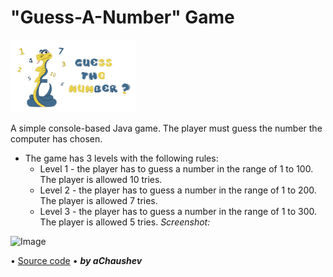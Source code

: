 # "Guess-A-Number" Game
<img alt="Image" width="200px" src="assets/images/GuessANumber-Pic.png"></img>

A simple console-based Java game.
Тhe player must guess the number the computer has chosen.
* The game has 3 levels with the following rules:
  - Level 1 - the player has to guess a number in the range of 1 to 100. The player is allowed 10 tries.
  - Level 2 -  the player has to guess a number in the range of 1 to 200. The player is allowed 7 tries.
  - Level 3 -  the player has to guess a number in the range of 1 to 300. The player is allowed 5 tries.
 *Screenshot:*
 
<img alt="Image" width="400px" src="assets/images/GuessANumber – Screenshot.png"></img>

• [Source code](https://github.com/aChaushev/GuessANumberBy_aChaushev/blob/main/GuessANumber.java)
• ***by aChaushev***